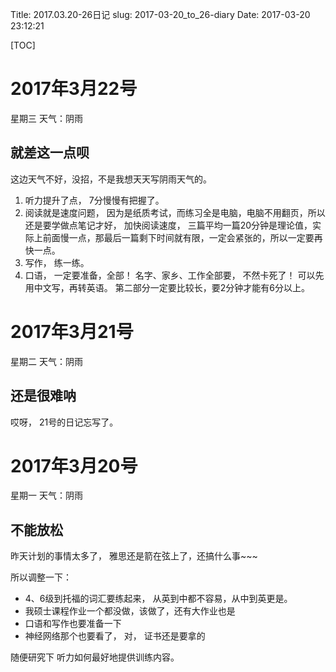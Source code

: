 Title: 2017.03.20-26日记
slug: 2017-03-20_to_26-diary
Date: 2017-03-20 23:12:21   

[TOC]

# 2017年3月22号

星期三 天气：阴雨

## 就差这一点呗

这边天气不好，没招，不是我想天天写阴雨天气的。

1. 听力提升了点， 7分慢慢有把握了。
2. 阅读就是速度问题， 因为是纸质考试，而练习全是电脑，电脑不用翻页，所以还是要学做点笔记才好， 加快阅读速度， 三篇平均一篇20分钟是理论值，实际上前面慢一点，那最后一篇剩下时间就有限，一定会紧张的，所以一定要再快一点。
3. 写作， 练一练。
4. 口语， 一定要准备，全部！ 名字、家乡、工作全部要， 不然卡死了！ 可以先用中文写，再转英语。 第二部分一定要比较长，要2分钟才能有6分以上。

# 2017年3月21号

星期二 天气：阴雨

## 还是很难呐

哎呀， 21号的日记忘写了。

# 2017年3月20号

星期一 天气：阴雨

## 不能放松

昨天计划的事情太多了， 雅思还是箭在弦上了，还搞什么事~~~

所以调整一下：

- 4、6级到托福的词汇要练起来， 从英到中都不容易，从中到英更是。
- 我硕士课程作业一个都没做，该做了，还有大作业也是
- 口语和写作也要准备一下
- 神经网络那个也要看了， 对， 证书还是要拿的

随便研究下 听力如何最好地提供训练内容。

